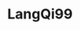 ---
title: LangQi99
link: https://langqi99.com
description: 好吃！
rss: https://langqi99.com/rss.xml
avatar: https://langqi99.com/profile.png
---